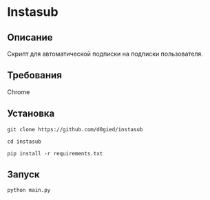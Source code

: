 # **Instasub**

## Описание

Скрипт для автоматической подписки на подписки пользователя.

## Требования

 Chrome

## Установка
`git clone https://github.com/d0gied/instasub`

`cd instasub`

`pip install -r requirements.txt`

## Запуск

`python main.py`

